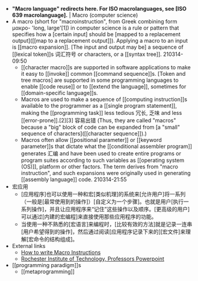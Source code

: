 - __"Macro language" redirects here. For ISO macrolanguages, see __[ISO 639 macrolanguage]__.__ | Macro (computer science)
- A macro (short for "macroinstruction", from Greek combining form μακρο- 'long, large'[1]) in computer science is a rule or pattern that specifies how a [certain input] should be [mapped to a replacement output]([[map to a replacement output]]). Applying a macro to an input is [[macro expansion]]. [The input and output may be] a sequence of [[lexical token]]s 词汇符号 or characters, or a [[syntax tree]]. 
210314-09:50
    - [[character macro]]s are supported in software applications to make it easy to [[invoke]] common [[command sequence]]s. [Token and tree macros] are supported in some programming languages to enable [[code reuse]] or to [[extend the language]], sometimes for [[domain-specific language]]s.
    - Macros are used to make a sequence of [[computing instruction]]s available to the programmer as a [[single program statement]], making the [[programming task]] less tedious 冗长, 乏味 and less [[error-prone]].[2][3] 容易出错 (Thus, they are called "macros" because a "big" block of code can be expanded from [a "small" sequence of characters]([[character sequence]]).) 
    - Macros often allow [[positional parameter]] or [[keyword parameter]]s that dictate what the [[conditional assembler program]] generates 汇编 and have been used to create entire programs or program suites according to such variables as [[operating system (OS)]], platform or other factors. The term derives from "macro instruction", and such expansions were originally used in generating [[assembly language]] code.
210314-21:55
- 宏应用
    - [应用程序]也可以使用一种和宏[类似机理]的系统来[允许用户]将一系列（一般是[最常使用到的操作]）[自定义为一个步骤]。也就是用户[执行一系列操作]，并且让应用程序来“记住”这些操作以及顺序。[更高级的用户]可以通过[内建的宏编程]来直接使用那些应用程序的功能。
    - 当使用一种不熟悉的[宏语言]来编程时，[比较有效的方法]就是记录一连串[用户希望得到的操作]，然后通过阅读[应用程序记录下来的][宏文件]来理解[宏命令的结构组成]。
- External links
    - [How to write Macro Instructions](http://www.ibm.com/support/knowledgecenter/SSLTBW_2.1.0/com.ibm.zos.v2r1.asma400/macifmt.htm)
    - [Rochester Institute of Technology, Professors Powerpoint](http://meseec.ce.rit.edu/eecc250-winter99/250-2-2-2000.pdf)
- [[programming paradigm]]s
    - [[metaprogramming]]
